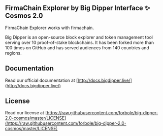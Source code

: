 ## FirmaChain Explorer by Big Dipper Interface ✨ Cosmos 2.0

FirmaChain Explorer works with firmachain.

Big Dipper is an open-source block explorer and token management tool serving over 10 proof-of-stake blockchains. 
It has been forked more than 100 times on GitHub and has served audiences from 140 countries and regions.

## Documentation
Read our official documentation at [http://docs.bigdipper.live/](http://docs.bigdipper.live/)

## License
Read our license at [https://raw.githubusercontent.com/forbole/big-dipper-2.0-cosmos/master/LICENSE](https://raw.githubusercontent.com/forbole/big-dipper-2.0-cosmos/master/LICENSE)

